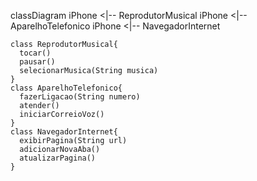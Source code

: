 classDiagram
    iPhone <|-- ReprodutorMusical
    iPhone <|-- AparelhoTelefonico
    iPhone <|-- NavegadorInternet

    class ReprodutorMusical{
      tocar()
      pausar()
      selecionarMusica(String musica)
    }
    class AparelhoTelefonico{
      fazerLigacao(String numero)
      atender()
      iniciarCorreioVoz()
    }
    class NavegadorInternet{
      exibirPagina(String url)
      adicionarNovaAba()
      atualizarPagina()
    }
